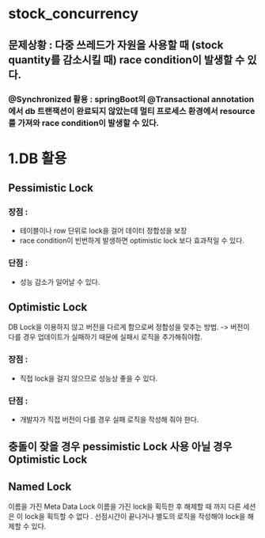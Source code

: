 # stock_concurrency

## 문제상황 : 다중 쓰레드가 자원을 사용할 때 (stock quantity를 감소시킬 때) race condition이 발생할 수 있다.

### @Synchronized 활용 : springBoot의 @Transactional annotation에서 db 트랜잭션이 완료되지 않았는데 멀티 프로세스 환경에서 resource 를 가져와 race condition이 발생할 수 있다. 

# 1.DB 활용

## Pessimistic Lock

### 장점 : 
- 테이블이나 row 단위로 lock을 걸어 데이터 정합성을 보장
- race condition이 빈번하게 발생하면 optimistic lock 보다 효과적일 수 있다.

### 단점 : 
- 성능 감소가 일어날 수 있다.


## Optimistic Lock

DB Lock을 이용하지 않고 버전을 다르게 함으로써 정합성을 맞추는 방법. -> 버전이 다를 경우 업데이트가 실패하기 때문에 실패시 로직을 추가해줘야함. 

### 장점 : 
- 직접 lock을 걸지 않으므로 성능상 좋을 수 있다.

### 단점 : 
- 개발자가 직접 버전이 다를 경우 실패 로직을 작성해 줘야 한다.


## 충돌이 잦을 경우 pessimistic Lock 사용 아닐 경우 Optimistic Lock


## Named Lock

이름을 가진 Meta Data Lock 이름을 가진 lock을 획득한 후 해제할 때 까지 다른 세션은 이 lock을 획득할 수 없다 .
선점시간이 끝나거나 별도의 로직을 작성해야 lock을 해제할 수 있다. 



